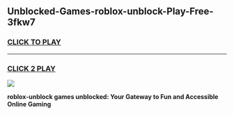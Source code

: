 
## Unblocked-Games-roblox-unblock-Play-Free-3fkw7
<h3>
<a href="https://premium76.site?title=roblox-unblock&ref=10A">CLICK TO PLAY</a></h3>
<hr>

<h3>
<a href="https://premium76.site?title=roblox-unblock&ref=10A">CLICK 2 PLAY</a>
  
</h3>

<a href="https://premium76.site?title=roblox-unblock&ref=10A"><img src="https://clearcache.store/games.png"></a>


**roblox-unblock games unblocked: Your Gateway to Fun and Accessible Online Gaming**
